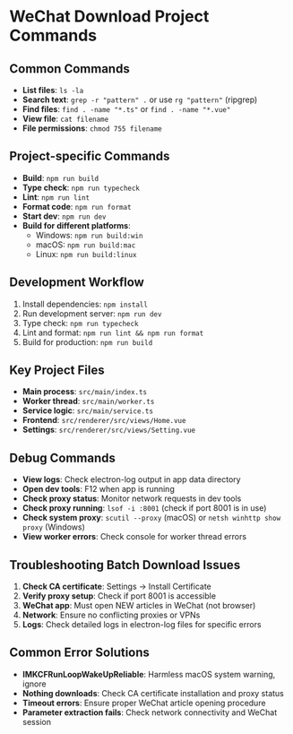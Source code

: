 # WeChat Download Project Commands

## Common Commands
- **List files**: `ls -la`
- **Search text**: `grep -r "pattern" .` or use `rg "pattern"` (ripgrep)
- **Find files**: `find . -name "*.ts"` or `find . -name "*.vue"`
- **View file**: `cat filename`
- **File permissions**: `chmod 755 filename`

## Project-specific Commands
- **Build**: `npm run build`
- **Type check**: `npm run typecheck`
- **Lint**: `npm run lint`
- **Format code**: `npm run format`
- **Start dev**: `npm run dev`
- **Build for different platforms**:
  - Windows: `npm run build:win`
  - macOS: `npm run build:mac`
  - Linux: `npm run build:linux`

## Development Workflow
1. Install dependencies: `npm install`
2. Run development server: `npm run dev`
3. Type check: `npm run typecheck`
4. Lint and format: `npm run lint && npm run format`
5. Build for production: `npm run build`

## Key Project Files
- **Main process**: `src/main/index.ts`
- **Worker thread**: `src/main/worker.ts`
- **Service logic**: `src/main/service.ts`
- **Frontend**: `src/renderer/src/views/Home.vue`
- **Settings**: `src/renderer/src/views/Setting.vue`

## Debug Commands
- **View logs**: Check electron-log output in app data directory
- **Open dev tools**: F12 when app is running
- **Check proxy status**: Monitor network requests in dev tools
- **Check proxy running**: `lsof -i :8001` (check if port 8001 is in use)
- **Check system proxy**: `scutil --proxy` (macOS) or `netsh winhttp show proxy` (Windows)
- **View worker errors**: Check console for worker thread errors

## Troubleshooting Batch Download Issues
1. **Check CA certificate**: Settings → Install Certificate
2. **Verify proxy setup**: Check if port 8001 is accessible
3. **WeChat app**: Must open NEW articles in WeChat (not browser)
4. **Network**: Ensure no conflicting proxies or VPNs
5. **Logs**: Check detailed logs in electron-log files for specific errors

## Common Error Solutions
- **IMKCFRunLoopWakeUpReliable**: Harmless macOS system warning, ignore
- **Nothing downloads**: Check CA certificate installation and proxy status
- **Timeout errors**: Ensure proper WeChat article opening procedure
- **Parameter extraction fails**: Check network connectivity and WeChat session
